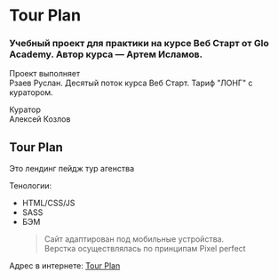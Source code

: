 # Tour Plan

### Учебный проект для практики на курсе Веб Старт от Glo Academy. Автор курса — Артем Исламов.

Проект выполняет  
Рзаев Руслан. Десятый поток курса Веб Старт. Тариф "ЛОНГ" с куратором.

Куратор  
Алексей Козлов

## Tour Plan

Это лендинг пейдж тур агенства

Тенологии:

- HTML/CSS/JS
- SASS
- БЭМ
  > Сайт адаптирован под мобильные устройства.  
  > Верстка осуществлялась по принципам Pixel perfect

Адрес в интернете: [Tour Plan](https://airpr.ru/tour-plan/)
